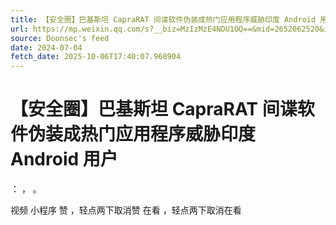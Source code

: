 ```yaml
---
title: 【安全圈】巴基斯坦 CapraRAT 间谍软件伪装成热门应用程序威胁印度 Android 用户
url: https://mp.weixin.qq.com/s?__biz=MzIzMzE4NDU1OQ==&mid=2652062520&idx=3&sn=cd92e458da23905410eb6214c8aeddef
source: Doonsec's feed
date: 2024-07-04
fetch_date: 2025-10-06T17:40:07.968904
---
```


# 【安全圈】巴基斯坦 CapraRAT 间谍软件伪装成热门应用程序威胁印度 Android 用户

：
，
。

视频
小程序
赞
，轻点两下取消赞
在看
，轻点两下取消在看